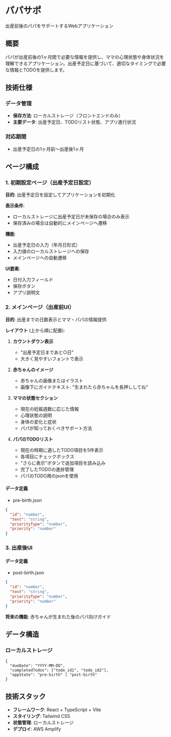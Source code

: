 # パパサポ

出産前後のパパをサポートするWebアプリケーション

## 概要

パパが出産前後の1ヶ月間で必要な情報を提供し、ママの心理状態や身体状況を理解できるアプリケーション。出産予定日に基づいて、適切なタイミングで必要な情報とTODOを提供します。

## 技術仕様

### データ管理

- **保存方法**: ローカルストレージ（フロントエンドのみ）
- **主要データ**: 出産予定日、TODOリスト状態、アプリ進行状況

### 対応期間

- 出産予定日の1ヶ月前〜出産後1ヶ月

## ページ構成

### 1. 初期設定ページ（出産予定日設定）

**目的**: 出産予定日を設定してアプリケーションを初期化

**表示条件**:

- ローカルストレージに出産予定日が未保存の場合のみ表示
- 保存済みの場合は自動的にメインページへ遷移

**機能**:

- 出産予定日の入力（年月日形式）
- 入力値のローカルストレージへの保存
- メインページへの自動遷移

**UI要素**:

- 日付入力フィールド
- 保存ボタン
- アプリ説明文

### 2. メインページ（出産前UI）

**目的**: 出産までの日数表示とママ・パパの情報提供

**レイアウト** (上から順に配置):

1. **カウントダウン表示**
   - "出産予定日まであと○日"
   - 大きく見やすいフォントで表示

2. **赤ちゃんのイメージ**
   - 赤ちゃんの画像またはイラスト
   - 画像下にガイドテキスト: "生まれたら赤ちゃんを長押ししてね"

3. **ママの状態セクション**
   - 現在の妊娠週数に応じた情報
   - 心理状態の説明
   - 身体の変化と症状
   - パパが知っておくべきサポート方法

4. **パパのTODOリスト**
   - 現在の時期に適したTODO項目を5件表示
   - 各項目にチェックボックス
   - "さらに表示"ボタンで追加項目を読み込み
   - 完了したTODOの進捗管理
   - パパのTODO用のjsonを使用

#### データ定義

- pre-birth.json

```json
{
  "id": "number",
  "text": "string",
  "priorityType": "number",
  "priority": "number"
}
```

### 3. 出産後UI

#### データ定義

- post-birth.json

```json
{
  "id": "number",
  "text": "string",
  "priorityType": "number",
  "priority": "number"
}
```

**将来の機能**: 赤ちゃんが生まれた後のパパ向けガイド

## データ構造

### ローカルストレージ

```
{
  "dueDate": "YYYY-MM-DD",
  "completedTodos": ["todo_id1", "todo_id2"],
  "appState": "pre-birth" | "post-birth"
}
```

## 技術スタック

- **フレームワーク**: React + TypeScript + Vite
- **スタイリング**: Tailwind CSS
- **状態管理**: ローカルストレージ
- **デプロイ**: AWS Amplify
